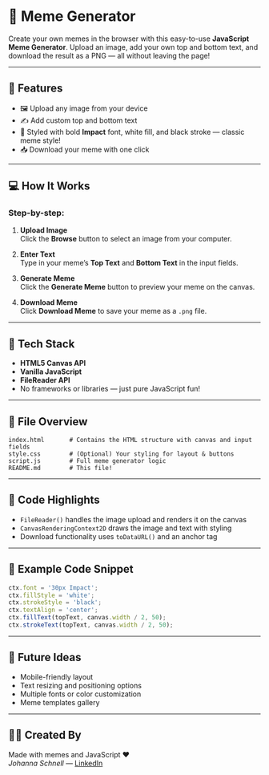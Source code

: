 # 🎨 Meme Generator

Create your own memes in the browser with this easy-to-use **JavaScript Meme Generator**. Upload an image, add your own top and bottom text, and download the result as a PNG — all without leaving the page!

---

## 🚀 Features

- 🖼 Upload any image from your device
- ✍️ Add custom top and bottom text
- 🎨 Styled with bold **Impact** font, white fill, and black stroke — classic meme style!
- 📥 Download your meme with one click

---

## 💻 How It Works

### Step-by-step:

1. **Upload Image**  
   Click the **Browse** button to select an image from your computer.

2. **Enter Text**  
   Type in your meme’s **Top Text** and **Bottom Text** in the input fields.

3. **Generate Meme**  
   Click the **Generate Meme** button to preview your meme on the canvas.

4. **Download Meme**  
   Click **Download Meme** to save your meme as a `.png` file.

---

## 🧠 Tech Stack

- **HTML5 Canvas API**
- **Vanilla JavaScript**
- **FileReader API**
- No frameworks or libraries — just pure JavaScript fun!

---

## 📂 File Overview

```plaintext
index.html       # Contains the HTML structure with canvas and input fields
style.css        # (Optional) Your styling for layout & buttons
script.js        # Full meme generator logic
README.md        # This file!
```

---

## 🔧 Code Highlights

- `FileReader()` handles the image upload and renders it on the canvas
- `CanvasRenderingContext2D` draws the image and text with styling
- Download functionality uses `toDataURL()` and an anchor tag

---

## 📝 Example Code Snippet

```js
ctx.font = '30px Impact';
ctx.fillStyle = 'white';
ctx.strokeStyle = 'black';
ctx.textAlign = 'center';
ctx.fillText(topText, canvas.width / 2, 50);
ctx.strokeText(topText, canvas.width / 2, 50);
```

---

## 🧩 Future Ideas

- Mobile-friendly layout
- Text resizing and positioning options
- Multiple fonts or color customization
- Meme templates gallery

---

## 👩‍💻 Created By

Made with memes and JavaScript ❤️  
*Johanna Schnell* — [LinkedIn](https://www.linkedin.com/in/johanna-e-schnell/)

